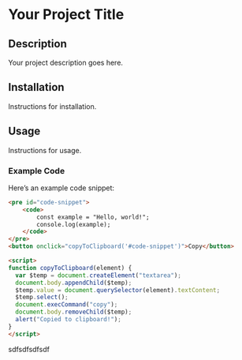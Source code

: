 # Your Project Title

## Description
Your project description goes here.

## Installation
Instructions for installation.

## Usage
Instructions for usage.

### Example Code
Here’s an example code snippet:

```html
<pre id="code-snippet">
    <code>
        const example = "Hello, world!";
        console.log(example);
    </code>
</pre>
<button onclick="copyToClipboard('#code-snippet')">Copy</button>

<script>
function copyToClipboard(element) {
  var $temp = document.createElement("textarea");
  document.body.appendChild($temp);
  $temp.value = document.querySelector(element).textContent;
  $temp.select();
  document.execCommand("copy");
  document.body.removeChild($temp);
  alert("Copied to clipboard!");
}
</script>
```
sdfsdfsdfsdf
